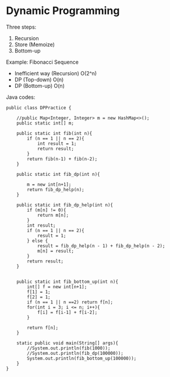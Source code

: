 # Dynamic Programming

Three steps:  
1. Recursion
2. Store (Memoize)
3. Bottom-up

Example: Fibonacci Sequence  
- Inefficient way (Recursion) O(2^n)
- DP (Top-down) O(n)
- DP (Bottom-up) O(n)

Java codes:

```
public class DPPractice {

    //public Map<Integer, Integer> m = new HashMap<>();
    public static int[] m;

    public static int fib(int n){
        if (n == 1 || n == 2){
            int result = 1;
            return result;
        }
        return fib(n-1) + fib(n-2);
    }

    public static int fib_dp(int n){

        m = new int[n+1];
        return fib_dp_help(n);
    }

    public static int fib_dp_help(int n){
        if (m[n] != 0){
            return m[n];
        }
        int result;
        if (n == 1 || n == 2){
            result = 1;
        } else {
            result = fib_dp_help(n - 1) + fib_dp_help(n - 2);
            m[n] = result;
        }
        return result;
    }


    public static int fib_bottom_up(int n){
        int[] f = new int[n+1];
        f[1] = 1;
        f[2] = 1;
        if (n == 1 || n ==2) return f[n];
        for(int i = 3; i <= n; i++){
            f[i] = f[i-1] + f[i-2];
        }

        return f[n];
    }

    static public void main(String[] args){
        //System.out.println(fib(1000));
        //System.out.println(fib_dp(100000));
        System.out.println(fib_bottom_up(100000));
    }
}
```